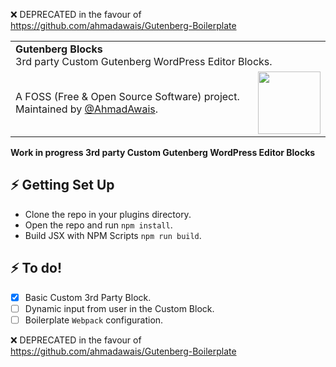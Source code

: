 ❌ DEPRECATED in the favour of https://github.com/ahmadawais/Gutenberg-Boilerplate

<table width="100%">
    <tr>
        <td align="left" width="100%" colspan="2">
            <strong>Gutenberg Blocks</strong><br />
            3rd party Custom Gutenberg WordPress Editor Blocks.
        </td>
    </tr>
    <tr>
        <td>
            A FOSS (Free & Open Source Software) project. Maintained by <a href="https://github.com/ahmadawais/" target="_blank">@AhmadAwais</a>.
        </td>
        <td align="center">
            <a href="https://AhmadAwais.com/">
                <img src="https://i.imgur.com/Asg4d3k.png" width="100" />
            </a>
        </td>
    </tr>
</table>


**Work in progress 3rd party Custom Gutenberg WordPress Editor Blocks**

## ⚡️ Getting Set Up

- Clone the repo in your plugins directory.
- Open the repo and run `npm install`.
- Build JSX with NPM Scripts `npm run build`.


## ⚡️ To do!

- [x] Basic Custom 3rd Party Block.
- [ ] Dynamic input from user in the Custom Block.
- [ ] Boilerplate `Webpack` configuration.

❌ DEPRECATED in the favour of https://github.com/ahmadawais/Gutenberg-Boilerplate

